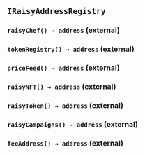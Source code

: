 ## `IRaisyAddressRegistry`






### `raisyChef() → address` (external)





### `tokenRegistry() → address` (external)





### `priceFeed() → address` (external)





### `raisyNFT() → address` (external)





### `raisyToken() → address` (external)





### `raisyCampaigns() → address` (external)





### `feeAddress() → address` (external)








